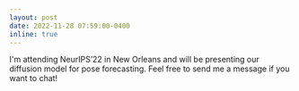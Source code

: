 ```yaml
---
layout: post
date: 2022-11-28 07:59:00-0400
inline: true
---
```


I'm attending NeurIPS’22 in New Orleans and will be presenting our diffusion model for pose forecasting. Feel free to send me a message if you want to chat!